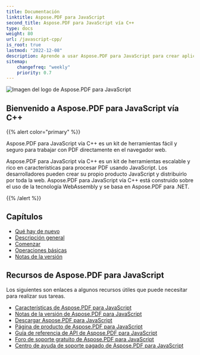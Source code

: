 ```yaml
---
title: Documentación
linktitle: Aspose.PDF para JavaScript
second_title: Aspose.PDF para JavaScript vía C++
type: docs
weight: 80
url: /javascript-cpp/
is_root: true
lastmod: "2022-12-08"
description: Aprende a usar Aspose.PDF para JavaScript para crear aplicaciones para el procesamiento de documentos PDF en el navegador.
sitemap:
    changefreq: "weekly"
    priority: 0.7
---
```

![Imagen del logo de Aspose.PDF para JavaScript](aspose_pdf-for-javascript-cpp.png)

<h2>Bienvenido a Aspose.PDF para JavaScript vía C++</h2>

{{% alert color="primary" %}}

Aspose.PDF para JavaScript vía C++ es un kit de herramientas fácil y seguro para trabajar con PDF directamente en el navegador web.

Aspose.PDF para JavaScript vía C++ es un kit de herramientas escalable y rico en características para procesar PDF usando JavaScript. Los desarrolladores pueden crear su propio producto JavaScript y distribuirlo por toda la web. Aspose.PDF para JavaScript vía C++ está construido sobre el uso de la tecnología WebAssembly y se basa en Aspose.PDF para .NET.

{{% /alert %}}

<h2>Capítulos</h2>

- [Qué hay de nuevo](/pdf/javascript-cpp/whatsnew/)
- [Descripción general](/pdf/javascript-cpp/overview/)
- [Comenzar](/pdf/javascript-cpp/get-started/)
- [Operaciones básicas](/pdf/javascript-cpp/basic-operations/)
- [Notas de la versión](https://releases.aspose.com/pdf/javascriptcpp/release-notes/)

<h2>Recursos de Aspose.PDF para JavaScript</h2>

Los siguientes son enlaces a algunos recursos útiles que puede necesitar para realizar sus tareas.

- [Características de Aspose.PDF para JavaScript](/pdf/javascript-cpp/key-features/)
- [Notas de la versión de Aspose.PDF para JavaScript](https://releases.aspose.com/pdf/javascriptcpp/release-notes/)
- [Descargar Aspose.PDF para JavaScript](https://releases.aspose.com/pdf/javascriptcpp/)
- [Página de producto de Aspose.PDF para JavaScript](https://products.aspose.com/pdf/javascript-cpp/)
- [Guía de referencia de API de Aspose.PDF para JavaScript](https://reference.aspose.com/pdf/javascript-cpp/)
- [Foro de soporte gratuito de Aspose.PDF para JavaScript](https://forum.aspose.com/c/pdf/10)
- [Centro de ayuda de soporte pagado de Aspose.PDF para JavaScript](https://helpdesk.aspose.com/)
